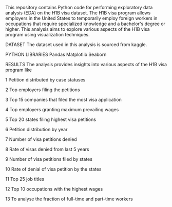 This repository contains Python code for performing exploratory data analysis (EDA) on the H1B visa dataset. The H1B visa program allows employers in the United States to temporarily employ foreign workers in occupations that require specialized knowledge and a bachelor's degree or higher. This analysis aims to explore various aspects of the H1B visa program using visualization techniques.

DATASET
The dataset used in this analysis is sourced from kaggle.

PYTHON LIBRARIES
Pandas
Matplotlib
Seaborn

RESULTS
The analysis provides insights into various aspects of the H1B visa program like

1 Petition distributed by case statuses

2 Top employers filing the petitions

3 Top 15 companies that filed the most visa application

4 Top employers granting maximum prevailing wages

5 Top 20 states filing highest visa petitions

6 Petition distribution by year

7 Number of visa petitions denied

8 Rate of visas denied from last 5 years

9 Number of visa petitions filed by states

10 Rate of denial of visa petition by the states

11 Top 25 job titles

12 Top 10 occupations with the highest wages

13 To analyse the fraction of full-time and part-time workers
